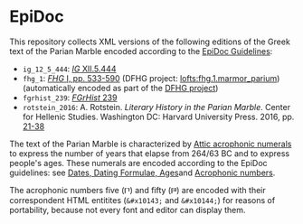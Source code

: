 # EpiDoc

This repository collects XML versions of the following editions of the Greek text of the Parian Marble encoded according to the [EpiDoc Guidelines](http://www.stoa.org/epidoc/gl/latest/):

* `ig_12_5_444`: [*IG* XII.5.444](https://epigraphy.packhum.org/text/77668)
* `fhg_1`: [*FHG* I, pp. 533-590](https://books.google.de/books?id=y5pxAAAAIAAJ&hl=it&pg=PA533&redir_esc=y#v=onepage&q&f=false) (DFHG project: [lofts:fhg.1.marmor_parium](http://www.dfhg-project.org/DFHG/index.php?volume=Volumen%20primum#urn:lofts:fhg.1.marmor_parium)) (automatically encoded as part of the [DFHG project](https://github.com/DFHG-project/volume_1))
* `fgrhist_239`: [*FGrHist* 239](https://referenceworks.brillonline.com/entries/die-fragmente-der-griechischen-historiker-i-iii/marmor-parium-239-a239)
* `rotstein_2016`: A. Rotstein. *Literary History in the Parian Marble*. Center for Hellenic Studies. Washington DC: Harvard University Press. 2016, pp. [21-38](https://chs.harvard.edu/CHS/article/display/6484.2-text-and-translation)

The text of the Parian Marble is characterized by [Attic acrophonic numerals](https://en.wikipedia.org/wiki/Attic_numerals) to express the number of years that elapse from 264/63 BC and to express people's ages. These numerals are encoded according to the EpiDoc guidelines: see [Dates, Dating Formulae, Ages](http://www.stoa.org/epidoc/gl/latest/idx-datesage.html)and [Acrophonic numbers](http://www.stoa.org/epidoc/gl/latest/trans-numacrophonic.html).

The acrophonic numbers five (𐅃) and fifty (𐅄) are encoded with their correspondent HTML entitites (`&#x10143;` and `&#x10144;`) for reasons of portability, because not every font and editor can display them.


